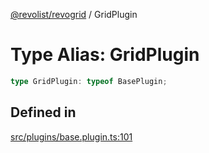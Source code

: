 [@revolist/revogrid](README.md) / GridPlugin

# Type Alias: GridPlugin

```ts
type GridPlugin: typeof BasePlugin;
```

## Defined in

[src/plugins/base.plugin.ts:101](https://github.com/revolist/revogrid/blob/3fee8276dedac5f7aa7fa43a0495db32609daeca/src/plugins/base.plugin.ts#L101)
